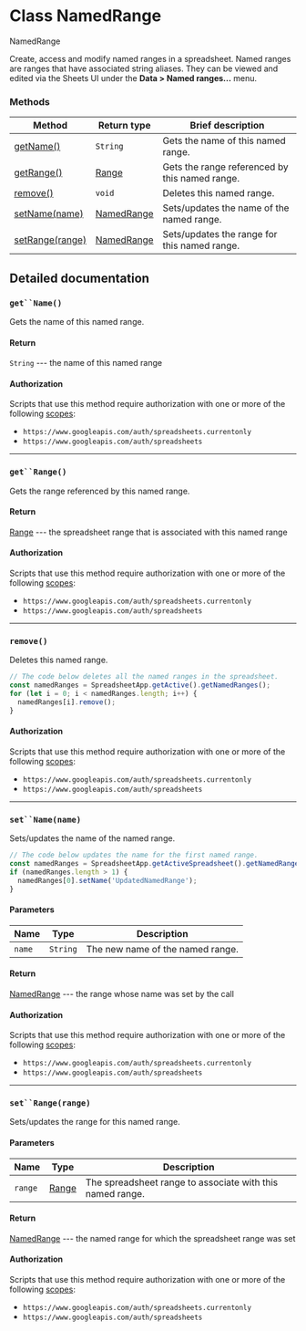 # Class NamedRange

NamedRange

Create, access and modify named ranges in a spreadsheet. Named ranges are ranges that have
associated string aliases. They can be viewed and edited via the Sheets UI under the **Data \>
Named ranges...** menu.  

### Methods

|                                                     Method                                                     |                                        Return type                                         |               Brief description                |
|----------------------------------------------------------------------------------------------------------------|--------------------------------------------------------------------------------------------|------------------------------------------------|
| [getName()](https://developers.google.com/apps-script/reference/spreadsheet/named-range#getName())             | `String`                                                                                   | Gets the name of this named range.             |
| [getRange()](https://developers.google.com/apps-script/reference/spreadsheet/named-range#getRange())           | [Range](https://developers.google.com/apps-script/reference/spreadsheet/range)             | Gets the range referenced by this named range. |
| [remove()](https://developers.google.com/apps-script/reference/spreadsheet/named-range#remove())               | `void`                                                                                     | Deletes this named range.                      |
| [setName(name)](https://developers.google.com/apps-script/reference/spreadsheet/named-range#setName(String))   | [NamedRange](https://developers.google.com/apps-script/reference/spreadsheet/named-range#) | Sets/updates the name of the named range.      |
| [setRange(range)](https://developers.google.com/apps-script/reference/spreadsheet/named-range#setRange(Range)) | [NamedRange](https://developers.google.com/apps-script/reference/spreadsheet/named-range#) | Sets/updates the range for this named range.   |

## Detailed documentation

### `get``Name()`

Gets the name of this named range.

#### Return


`String` --- the name of this named range

#### Authorization

Scripts that use this method require authorization with one or more of the following [scopes](https://developers.google.com/apps-script/concepts/scopes#setting_explicit_scopes):

- `https://www.googleapis.com/auth/spreadsheets.currentonly`
- `https://www.googleapis.com/auth/spreadsheets`

*** ** * ** ***

### `get``Range()`

Gets the range referenced by this named range.

#### Return


[Range](https://developers.google.com/apps-script/reference/spreadsheet/range) --- the spreadsheet range that is associated with this named range

#### Authorization

Scripts that use this method require authorization with one or more of the following [scopes](https://developers.google.com/apps-script/concepts/scopes#setting_explicit_scopes):

- `https://www.googleapis.com/auth/spreadsheets.currentonly`
- `https://www.googleapis.com/auth/spreadsheets`

*** ** * ** ***

### `remove()`

Deletes this named range.

```javascript
// The code below deletes all the named ranges in the spreadsheet.
const namedRanges = SpreadsheetApp.getActive().getNamedRanges();
for (let i = 0; i < namedRanges.length; i++) {
  namedRanges[i].remove();
}
```

#### Authorization

Scripts that use this method require authorization with one or more of the following [scopes](https://developers.google.com/apps-script/concepts/scopes#setting_explicit_scopes):

- `https://www.googleapis.com/auth/spreadsheets.currentonly`
- `https://www.googleapis.com/auth/spreadsheets`

*** ** * ** ***

### `set``Name(name)`

Sets/updates the name of the named range.

```javascript
// The code below updates the name for the first named range.
const namedRanges = SpreadsheetApp.getActiveSpreadsheet().getNamedRanges();
if (namedRanges.length > 1) {
  namedRanges[0].setName('UpdatedNamedRange');
}
```

#### Parameters

|  Name  |   Type   |           Description            |
|--------|----------|----------------------------------|
| `name` | `String` | The new name of the named range. |

#### Return


[NamedRange](https://developers.google.com/apps-script/reference/spreadsheet/named-range#) --- the range whose name was set by the call

#### Authorization

Scripts that use this method require authorization with one or more of the following [scopes](https://developers.google.com/apps-script/concepts/scopes#setting_explicit_scopes):

- `https://www.googleapis.com/auth/spreadsheets.currentonly`
- `https://www.googleapis.com/auth/spreadsheets`

*** ** * ** ***

### `set``Range(range)`

Sets/updates the range for this named range.

#### Parameters

|  Name   |                                      Type                                      |                        Description                        |
|---------|--------------------------------------------------------------------------------|-----------------------------------------------------------|
| `range` | [Range](https://developers.google.com/apps-script/reference/spreadsheet/range) | The spreadsheet range to associate with this named range. |

#### Return


[NamedRange](https://developers.google.com/apps-script/reference/spreadsheet/named-range#) --- the named range for which the spreadsheet range was set

#### Authorization

Scripts that use this method require authorization with one or more of the following [scopes](https://developers.google.com/apps-script/concepts/scopes#setting_explicit_scopes):

- `https://www.googleapis.com/auth/spreadsheets.currentonly`
- `https://www.googleapis.com/auth/spreadsheets`